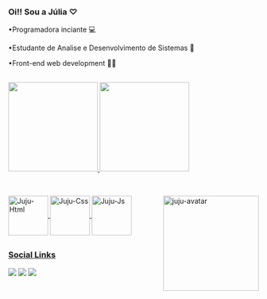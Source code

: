 ### Oi!! Sou a Júlia ♡

•Programadora inciante 💻

•Estudante de Analise e Desenvolvimento de Sistemas 📖

•Front-end web development 👩‍💻

##
<div>
<a href="https://github.com/jujubizinha">  
<img height="180cm" src="https://github-readme-stats.vercel.app/api?username=jujubizinha&show_icons=true&theme=radical"/>
<img height="180cm" src="https://github-readme-stats.vercel.app/api/top-langs/?username=jujubizinha&layout=compact&langs_count=16&theme=radical"/>
</div>
  
##
<div style="display: inline_block"> <br>
<img align="center" alt="Juju-Html" height="80" width="80" src="https://cdn.jsdelivr.net/gh/devicons/devicon/icons/html5/html5-original.svg" />
<img align="center" alt="Juju-Css" height="80" width="80" src="https://cdn.jsdelivr.net/gh/devicons/devicon/icons/css3/css3-original.svg" />
<img align="center" alt="Juju-Js" height="80" width="80" src="https://cdn.jsdelivr.net/gh/devicons/devicon/icons/javascript/javascript-original.svg"> 
  <img align="right" alt="juju-avatar" height="192" width="192" src="https://cdn.picrew.me/shareImg/org/202306/338224_lGdQnwV3.png"> 
</div>

##

### Social Links 
<div> 
  <a href="https://www.instagram.com/jujubizinhaa" target="_blank"><img src="https://img.shields.io/badge/-Instagram-%23E4405F?style=for-the-badge&logo=instagram&logoColor=white" target="_blank"></a>
  <a href = "mailto:juliasilvestreribeiro2004@gmail.com"><img src="https://img.shields.io/badge/-Gmail-%23333?style=for-the-badge&logo=gmail&logoColor=white" target="_blank"></a>
  <a href="https://www.linkedin.com/in/julia-silvestre-960b4a27a/" target="_blank"><img src="https://img.shields.io/badge/-LinkedIn-%230077B5?style=for-the-badge&logo=linkedin&logoColor=white" target="_blank"></a> 
  </div>

<div>
 <a href="https://github.com/jujubizinha"
 <img height="180em" src="https://github-readme-stats.vercel.app/api?username=jujubizinha&show_icons=true&theme=dracula&include_all_commits=true&count_private_true" 
 <img height="180em" src="https://github-readme-stats.vercel.app/api/top=langs/?username=jujubizinha&layout=compact&langs_count=165theme=dracula" 
</div>
  

  
  
